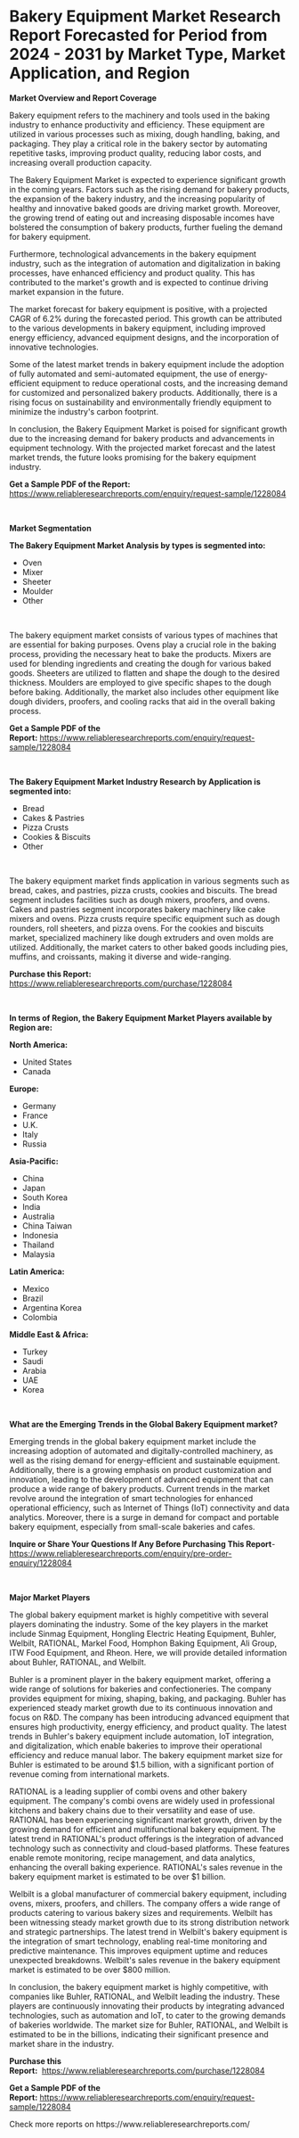 <p><h1>Bakery Equipment Market Research Report Forecasted for Period from 2024 -  2031 by Market Type, Market Application, and Region</h1></p><p><strong>Market Overview and Report Coverage</strong></p>
<p><p>Bakery equipment refers to the machinery and tools used in the baking industry to enhance productivity and efficiency. These equipment are utilized in various processes such as mixing, dough handling, baking, and packaging. They play a critical role in the bakery sector by automating repetitive tasks, improving product quality, reducing labor costs, and increasing overall production capacity.</p><p>The Bakery Equipment Market is expected to experience significant growth in the coming years. Factors such as the rising demand for bakery products, the expansion of the bakery industry, and the increasing popularity of healthy and innovative baked goods are driving market growth. Moreover, the growing trend of eating out and increasing disposable incomes have bolstered the consumption of bakery products, further fueling the demand for bakery equipment.</p><p>Furthermore, technological advancements in the bakery equipment industry, such as the integration of automation and digitalization in baking processes, have enhanced efficiency and product quality. This has contributed to the market's growth and is expected to continue driving market expansion in the future.</p><p>The market forecast for bakery equipment is positive, with a projected CAGR of 6.2% during the forecasted period. This growth can be attributed to the various developments in bakery equipment, including improved energy efficiency, advanced equipment designs, and the incorporation of innovative technologies.</p><p>Some of the latest market trends in bakery equipment include the adoption of fully automated and semi-automated equipment, the use of energy-efficient equipment to reduce operational costs, and the increasing demand for customized and personalized bakery products. Additionally, there is a rising focus on sustainability and environmentally friendly equipment to minimize the industry's carbon footprint.</p><p>In conclusion, the Bakery Equipment Market is poised for significant growth due to the increasing demand for bakery products and advancements in equipment technology. With the projected market forecast and the latest market trends, the future looks promising for the bakery equipment industry.</p></p>
<p><strong>Get a Sample PDF of the Report:</strong> <a href="https://www.reliableresearchreports.com/enquiry/request-sample/1228084">https://www.reliableresearchreports.com/enquiry/request-sample/1228084</a></p>
<p>&nbsp;</p>
<p><strong>Market Segmentation</strong></p>
<p><strong>The Bakery Equipment Market Analysis by types is segmented into:</strong></p>
<p><ul><li>Oven</li><li>Mixer</li><li>Sheeter</li><li>Moulder</li><li>Other</li></ul></p>
<p>&nbsp;</p>
<p><p>The bakery equipment market consists of various types of machines that are essential for baking purposes. Ovens play a crucial role in the baking process, providing the necessary heat to bake the products. Mixers are used for blending ingredients and creating the dough for various baked goods. Sheeters are utilized to flatten and shape the dough to the desired thickness. Moulders are employed to give specific shapes to the dough before baking. Additionally, the market also includes other equipment like dough dividers, proofers, and cooling racks that aid in the overall baking process.</p></p>
<p><strong>Get a Sample PDF of the Report:</strong>&nbsp;<a href="https://www.reliableresearchreports.com/enquiry/request-sample/1228084">https://www.reliableresearchreports.com/enquiry/request-sample/1228084</a></p>
<p>&nbsp;</p>
<p><strong>The Bakery Equipment Market Industry Research by Application is segmented into:</strong></p>
<p><ul><li>Bread</li><li>Cakes & Pastries</li><li>Pizza Crusts</li><li>Cookies & Biscuits</li><li>Other</li></ul></p>
<p>&nbsp;</p>
<p><p>The bakery equipment market finds application in various segments such as bread, cakes, and pastries, pizza crusts, cookies and biscuits. The bread segment includes facilities such as dough mixers, proofers, and ovens. Cakes and pastries segment incorporates bakery machinery like cake mixers and ovens. Pizza crusts require specific equipment such as dough rounders, roll sheeters, and pizza ovens. For the cookies and biscuits market, specialized machinery like dough extruders and oven molds are utilized. Additionally, the market caters to other baked goods including pies, muffins, and croissants, making it diverse and wide-ranging.</p></p>
<p><strong>Purchase this Report:</strong>&nbsp; <a href="https://www.reliableresearchreports.com/purchase/1228084">https://www.reliableresearchreports.com/purchase/1228084</a></p>
<p>&nbsp;</p>
<p><strong>In terms of Region, the Bakery Equipment Market Players available by Region are:</strong></p>
<p>
    <p> <strong> North America: </strong>
        <ul>
            <li>United States</li>
            <li>Canada</li>
        </ul>
        </p> 
    <p> <strong> Europe: </strong>
        <ul>
            <li>Germany</li>
            <li>France</li>
            <li>U.K.</li>
            <li>Italy</li>
            <li>Russia</li>
        </ul>
        </p> 
    <p> <strong> Asia-Pacific: </strong>
        <ul>
            <li>China</li>
            <li>Japan</li>
            <li>South Korea</li>
            <li>India</li>
            <li>Australia</li>
            <li>China Taiwan</li>
            <li>Indonesia</li>
            <li>Thailand</li>
            <li>Malaysia</li>
        </ul>
        </p> 
    <p> <strong> Latin America: </strong>
        <ul>
            <li>Mexico</li>
            <li>Brazil</li>
            <li>Argentina Korea</li>
            <li>Colombia</li>
        </ul>
        </p> 
    <p> <strong> Middle East & Africa: </strong>
        <ul>
            <li>Turkey</li>
            <li>Saudi</li>
            <li>Arabia</li>
            <li>UAE</li>
            <li>Korea</li>
        </ul>
    </p>
    </p>
<p>&nbsp;</p>
<p><strong>What are the Emerging Trends in the Global Bakery Equipment market?</strong></p>
<p><p>Emerging trends in the global bakery equipment market include the increasing adoption of automated and digitally-controlled machinery, as well as the rising demand for energy-efficient and sustainable equipment. Additionally, there is a growing emphasis on product customization and innovation, leading to the development of advanced equipment that can produce a wide range of bakery products. Current trends in the market revolve around the integration of smart technologies for enhanced operational efficiency, such as Internet of Things (IoT) connectivity and data analytics. Moreover, there is a surge in demand for compact and portable bakery equipment, especially from small-scale bakeries and cafes.</p></p>
<p><strong>Inquire or Share Your Questions If Any Before Purchasing This Report</strong>- <a href="https://www.reliableresearchreports.com/enquiry/pre-order-enquiry/1228084">https://www.reliableresearchreports.com/enquiry/pre-order-enquiry/1228084</a></p>
<p>&nbsp;</p>
<p><strong>Major Market Players</strong></p>
<p><p>The global bakery equipment market is highly competitive with several players dominating the industry. Some of the key players in the market include Sinmag Equipment, Hongling Electric Heating Equipment, Buhler, Welbilt, RATIONAL, Markel Food, Homphon Baking Equipment, Ali Group, ITW Food Equipment, and Rheon. Here, we will provide detailed information about Buhler, RATIONAL, and Welbilt.</p><p>Buhler is a prominent player in the bakery equipment market, offering a wide range of solutions for bakeries and confectioneries. The company provides equipment for mixing, shaping, baking, and packaging. Buhler has experienced steady market growth due to its continuous innovation and focus on R&D. The company has been introducing advanced equipment that ensures high productivity, energy efficiency, and product quality. The latest trends in Buhler's bakery equipment include automation, IoT integration, and digitalization, which enable bakeries to improve their operational efficiency and reduce manual labor. The bakery equipment market size for Buhler is estimated to be around $1.5 billion, with a significant portion of revenue coming from international markets.</p><p>RATIONAL is a leading supplier of combi ovens and other bakery equipment. The company's combi ovens are widely used in professional kitchens and bakery chains due to their versatility and ease of use. RATIONAL has been experiencing significant market growth, driven by the growing demand for efficient and multifunctional bakery equipment. The latest trend in RATIONAL's product offerings is the integration of advanced technology such as connectivity and cloud-based platforms. These features enable remote monitoring, recipe management, and data analytics, enhancing the overall baking experience. RATIONAL's sales revenue in the bakery equipment market is estimated to be over $1 billion.</p><p>Welbilt is a global manufacturer of commercial bakery equipment, including ovens, mixers, proofers, and chillers. The company offers a wide range of products catering to various bakery sizes and requirements. Welbilt has been witnessing steady market growth due to its strong distribution network and strategic partnerships. The latest trend in Welbilt's bakery equipment is the integration of smart technology, enabling real-time monitoring and predictive maintenance. This improves equipment uptime and reduces unexpected breakdowns. Welbilt's sales revenue in the bakery equipment market is estimated to be over $800 million.</p><p>In conclusion, the bakery equipment market is highly competitive, with companies like Buhler, RATIONAL, and Welbilt leading the industry. These players are continuously innovating their products by integrating advanced technologies, such as automation and IoT, to cater to the growing demands of bakeries worldwide. The market size for Buhler, RATIONAL, and Welbilt is estimated to be in the billions, indicating their significant presence and market share in the industry.</p></p>
<p><strong>Purchase this Report:</strong>&nbsp;&nbsp;<a href="https://www.reliableresearchreports.com/purchase/1228084">https://www.reliableresearchreports.com/purchase/1228084</a></p>
<p></p>
<p><strong>Get a Sample PDF of the Report:</strong>&nbsp;<a href="https://www.reliableresearchreports.com/enquiry/request-sample/1228084">https://www.reliableresearchreports.com/enquiry/request-sample/1228084</a></p>
<p>Check more reports on https://www.reliableresearchreports.com/</p>